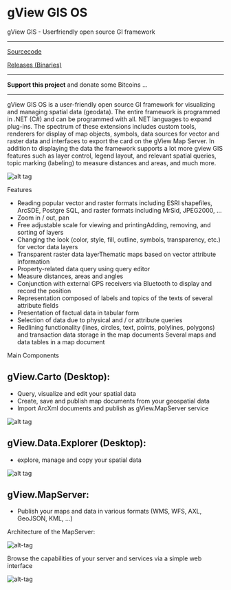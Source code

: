 # gView GIS OS

gView GIS - Userfriendly open source GI framework

-------------------------------

[Sourcecode](https://github.com/jugstalt/gViewGisOS)

[Releases (Binaries)](https://github.com/jugstalt/gViewGisOS/releases)

-------------------------------

**Support this project** and donate some Bitcoins ...

<div id="coinwidget" data-icon="true" data-type="primary" data-wallet="1BNSxXqsD4jdJyt7STCHDVhFk3XEKE5bSp" />
<script type="text/javascript" src="https://cdn.jsdelivr.net/gh/ivandiazwm/coinwidget@0.1.1/builds/full.js" charset="utf-8"></script>

-------------------------------


gView GIS OS is a user-friendly open source GI framework for visualizing and managing spatial data (geodata). The entire framework is programmed in .NET (C#) and can be programmed with all. NET languages to expand plug-ins. The spectrum of these extensions includes custom tools, renderers for display of map objects, symbols, data sources for vector and raster data and interfaces to export the card on the gView Map Server. In addition to displaying the data the framework supports a lot more gview GIS features such as layer control, legend layout, and relevant spatial queries, topic marking (labeling) to measure distances and areas, and much more.

![alt tag](http://www.codeplex.com/Download?ProjectName=gviewgis&DownloadId=417769)

Features

* Reading popular vector and raster formats including ESRI shapefiles, ArcSDE, Postgre SQL, and raster formats including MrSid, JPEG2000, ...
* Zoom in / out, pan
* Free adjustable scale for viewing and printingAdding, removing, and sorting of layers 
* Changing the look (color, style, fill, outline, symbols, transparency, etc.) for vector data layers
* Transparent raster data layerThematic maps based on vector attribute information
* Property-related data query using query editor
* Measure distances, areas and angles 
* Conjunction with external GPS receivers via Bluetooth to display and record the position
* Representation composed of labels and topics of the texts of several attribute fields
* Presentation of factual data in tabular form 
* Selection of data due to physical and / or attribute queries
* Redlining functionality (lines, circles, text, points, polylines, polygons) and transaction data storage in the map documents Several maps and data tables in a map document 


Main Components

## gView.Carto (Desktop):
* Query, visualize and edit your spatial data
* Create, save and publish map documents from your geospatial data
* Import ArcXml documents and publish as gView.MapServer service 

![alt tag](http://download-codeplex.sec.s-msft.com/Download?ProjectName=gviewgis&DownloadId=524809)

## gView.Data.Explorer (Desktop):
* explore, manage and copy your spatial data 

![alt tag](http://download-codeplex.sec.s-msft.com/Download?ProjectName=gviewgis&DownloadId=524810)

## gView.MapServer:
* Publish your maps and data in various formats (WMS, WFS, AXL, GeoJSON, KML, ...)  

Architecture of the MapServer:

![alt-tag](http://download-codeplex.sec.s-msft.com/Download?ProjectName=gviewgis&DownloadId=437963)

Browse the capabilities of your server and services via a simple web interface

![alt-tag](http://download-codeplex.sec.s-msft.com/Download?ProjectName=gviewgis&DownloadId=437964)
